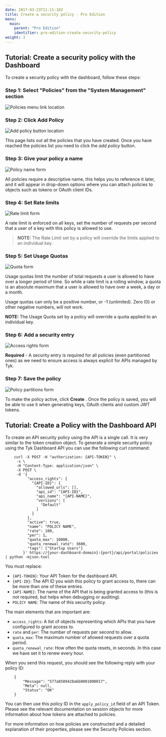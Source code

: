 ```yaml
---
date: 2017-03-23T11:11:18Z
title: Create a security policy - Pro Edition
menu:
  main:
    parent: "Pro Edition"
    identifier: pro-edition-create-security-policy
weight: 3
---
```


## <a name="with-dashboard"></a>Tutorial: Create a security policy with the Dashboard

To create a security policy with the dashboard, follow these steps:

### Step 1: Select "Policies" from the "System Management" section

![Policies menu link location][1]

### Step 2: Click Add Policy

![Add policy button location][2]

This page lists out all the policies that you have created. Once you have reached the policies list you need to click the *add policy* button.

### Step 3: Give your policy a name

![Policy name form][3]

All policies require a descriptive name, this helps you to reference it later, and it will appear in drop-down options where you can attach policies to objects such as tokens or OAuth client IDs.

### Step 4: Set Rate limits

![Rate limit form][4]

A rate limit is enforced on all keys, set the number of requests per second that a user of a key with this policy is allowed to use.

> **NOTE:** The Rate Limit set by a policy will override the limits applied to an individual key.

### Step 5: Set Usage Quotas

![Quota form][5]

Usage quotas limit the number of total requests a user is allowed to have over a longer period of time. So while a rate limit is a rolling window, a quota is an absolute maximum that a user is allowed to have over a week, a day or a month.

Usage quotas can only be a positive number, or -1 (unlimited). Zero (0) or other negative numbers, will not work.

**NOTE:** The Usage Quota set by a policy will override a quota applied to an individual key.

### Step 6: Add a security entry

![Access rights form][6]

**Required** - A security entry is required for all policies (even partitioned ones) as we need to ensure access is always explicit for APIs managed by Tyk.

### Step 7: Save the policy

![Policy partitions form][7]

To make the policy active, click **Create** . Once the policy is saved, you will be able to use it when generating keys, OAuth clients and custom JWT tokens.

## <a name="with-api"></a>Tutorial: Create a Policy with the Dashboard API

To create an API security policy using the API is a single call. It is very similar to the token creation object. To generate a simple security policy using the Tyk Dashboard API you can use the following curl command:

```{.copyWrapper}
    curl -X POST -H "authorization: {API-TOKEN}" \
     -s \
     -H "Content-Type: application/json" \
     -X POST \
     -d '{
          "access_rights": {
            "{API-ID}": {
              "allowed_urls": [],
              "api_id": "{API-ID}",
              "api_name": "{API-NAME}",
              "versions": [
                "Default"
              ]
            }
          },
          "active": true,
          "name": "POLICY NAME",
          "rate": 100,
          "per": 1,
          "quota_max": 10000,
          "quota_renewal_rate": 3600,
          "tags": ["Startup Users"]
        }' https://{your-dashboard-domain}:{port}/api/portal/policies | python -mjson.tool
```

You must replace:

*   `{API-TOKEN}`: Your API Token for the dashboard API.
*   `{API-ID}`: The API ID you wish this policy to grant access to, there can be more than one of these entries.
*   `{API-NAME}`: The name of the API that is being granted access to (this is not required, but helps when debugging or auditing).
*   `POLICY NAME`: The name of this security policy.

The main elements that are important are:

*   `access_rights`: A list of objects representing which APIs that you have configured to grant access to.
*   `rate` and `per`: The number of requests per second to allow.
*   `quota_max`: The maximum number of allowed requests over a quota period.
*   `quota_renewal_rate`: How often the quota resets, in seconds. In this case we have set it to renew every hour.

When you send this request, you should see the following reply with your policy ID:

```
    {
        "Message": "577a8589428a6b0001000017",
        "Meta": null,
        "Status": "OK"
    }
```

You can then use this policy ID in the `apply_policy_id` field of an API Token. Please see the relevant documentation on session objects for more information about how tokens are attached to policies.

For more information on how policies are constructed and a detailed explanation of their properties, please see the Security Policies section.

 [1]: /docs/img/dashboard/system-management/nav_policies.png
 [2]: /docs/img/dashboard/system-management/AddPolicyButton.png
 [3]: /docs/img/dashboard/system-management/policyNameField.png
 [4]: /docs/img/dashboard/system-management/rateLimit.png
 [5]: /docs/img/dashboard/system-management/usageQuotas.png
 [6]: /docs/img/dashboard/system-management/securityEntry.png
 [7]: /docs/img/dashboard/system-management/savePolicy.png

